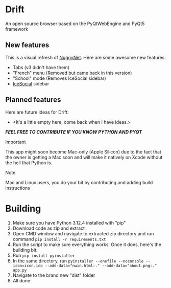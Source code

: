 # Drift
An open source browser based on the PyQtWebEngine and PyQt5 framework 

## New features
This is a visual refresh of [NuggyNet](https://www.github.com/DriftBR/NuggyNet3). Here are some awesome new features:
* Tabs (v3 didn't have them)
* "French" menu (Removed but came back in this version)
* "School" mode (Removes IceSocial sidebar)
* [IceSocial](https://www.icesocial.net) sidebar

## Planned features
Here are future ideas for Drift:
* <It's a little empty here, come back when I have ideas.>

***FEEL FREE TO CONTRIBUTE IF YOU KNOW PYTHON AND PYQT***

> [!IMPORTANT]  
> This app might soon become Mac-only (Apple Silicon) due to the fact that the owner is getting a Mac soon and will make it natively on Xcode without the hell that Python is. 

> [!NOTE]
> Mac and Linux users, you do your bit by contributing and adding build instructions

# Building
1) Make sure you have Python 3.12.4 installed with "pip"
2) Download code as zip and extract
3) Open CMD window and navigate to extracted zip directory and run command `pip install -r requirements.txt`
4) Run the script to make sure everything works. Once it does, here's the building bit:
5) Run `pip install pyinstaller`
6) In the same directory, run `pyinstaller --onefile --noconsole --icon=icon.ico --add-data="nwin.html:." --add-data="about.png:." app.py`
7) Navigate to the brand new "dist" folder
8) All done
